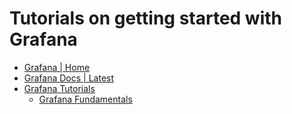 # Tutorials on getting started with Grafana

- [Grafana | Home](https://grafana.com/grafana/)
- [Grafana Docs | Latest](https://grafana.com/docs/grafana/latest/)
- [Grafana Tutorials](https://grafana.com/tutorials)
    - [Grafana Fundamentals](https://grafana.com/tutorials/grafana-fundamentals/)

